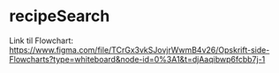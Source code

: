 # recipeSearch

Link til Flowchart:
https://www.figma.com/file/TCrGx3vkSJovjrWwmB4v26/Opskrift-side-Flowcharts?type=whiteboard&node-id=0%3A1&t=djAaqibwp6fcbb7j-1
